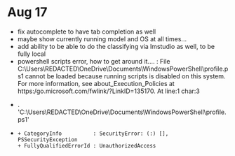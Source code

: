 # Aug 17

- fix autocomplete to have tab completion as well
- maybe show currently running model and OS at all times... 
- add ability to be able to do the classifying via lmstudio as well, to be fully local
- powershell scripts error, how to get around it....
: File C:\Users\REDACTED\OneDrive\Documents\WindowsPowerShell\profile.ps1 cannot be loaded because
running scripts is disabled on this system. For more information, see about_Execution_Policies at
https:/go.microsoft.com/fwlink/?LinkID=135170.
At line:1 char:3
+ . 'C:\Users\REDACTED\OneDrive\Documents\WindowsPowerShell\profile.ps1'
+   ~~~~~~~~~~~~~~~~~~~~~~~~~~~~~~~~~~~~~~~~~~~~~~~~~~~~~~~~~~~~~~~~~~~
    + CategoryInfo          : SecurityError: (:) [], PSSecurityException
    + FullyQualifiedErrorId : UnauthorizedAccess